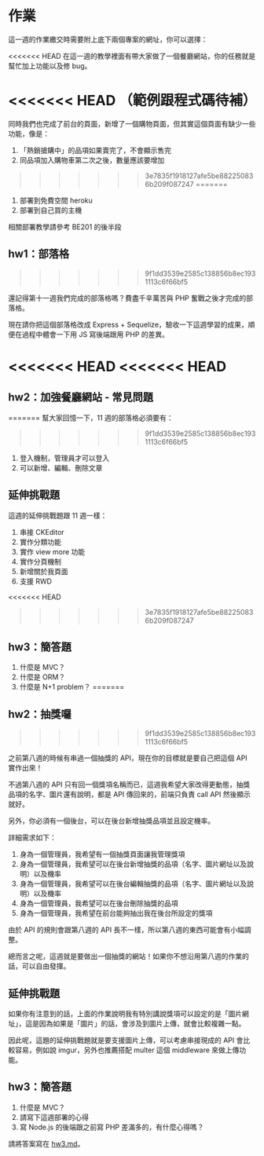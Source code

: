 # 作業

這一週的作業繳交時需要附上底下兩個專案的網址，你可以選擇：

<<<<<<< HEAD
在這一週的教學裡面有帶大家做了一個餐廳網站，你的任務就是幫忙加上功能以及修 bug。

<<<<<<< HEAD
（範例跟程式碼待補）
=======
同時我們也完成了前台的頁面，新增了一個購物頁面，但其實這個頁面有缺少一些功能，像是：

1. 「熱銷搶購中」的品項如果賣完了，不會顯示售完
2. 同品項加入購物車第二次之後，數量應該要增加
>>>>>>> 3e7835f1918127afe5be882250836b209f087247
=======
1. 部署到免費空間 heroku
2. 部署到自己買的主機

相關部署教學請參考 BE201 的後半段

## hw1：部落格
>>>>>>> 9f1dd3539e2585c138856b8ec1931113c6f66bf5

還記得第十一週我們完成的部落格嗎？費盡千辛萬苦與 PHP 奮戰之後才完成的部落格。

現在請你把這個部落格改成 Express + Sequelize，驗收一下這週學習的成果，順便在過程中體會一下用 JS 寫後端跟用 PHP 的差異。

<<<<<<< HEAD
<<<<<<< HEAD
=======
## hw2：加強餐廳網站 - 常見問題
=======
幫大家回憶一下，11 週的部落格必須要有：
>>>>>>> 9f1dd3539e2585c138856b8ec1931113c6f66bf5

1. 登入機制，管理員才可以登入
2. 可以新增、編輯、刪除文章

## 延伸挑戰題

這週的延伸挑戰題跟 11 週一樣：

1. 串接 CKEditor
2. 實作分類功能
3. 實作 view more 功能
4. 實作分頁機制
5. 新增關於我頁面
6. 支援 RWD

<<<<<<< HEAD
>>>>>>> 3e7835f1918127afe5be882250836b209f087247
## hw3：簡答題

1. 什麼是 MVC？
2. 什麼是 ORM？
3. 什麼是 N+1 problem？
=======
## hw2：抽獎囉
>>>>>>> 9f1dd3539e2585c138856b8ec1931113c6f66bf5

之前第八週的時候有串過一個抽獎的 API，現在你的目標就是要自己把這個 API 實作出來！

不過第八週的 API 只有回一個獎項名稱而已，這週我希望大家改得更動態，抽獎品項的名字、圖片還有說明，都是 API 傳回來的，前端只負責 call API 然後顯示就好。

另外，你必須有一個後台，可以在後台新增抽獎品項並且設定機率。

詳細需求如下：

1. 身為一個管理員，我希望有一個抽獎頁面讓我管理獎項
2. 身為一個管理員，我希望可以在後台新增抽獎的品項（名字、圖片網址以及說明）以及機率
3. 身為一個管理員，我希望可以在後台編輯抽獎的品項（名字、圖片網址以及說明）以及機率
4. 身為一個管理員，我希望可以在後台刪除抽獎的品項
5. 身為一個管理員，我希望在前台能夠抽出我在後台所設定的獎項

由於 API 的規則會跟第八週的 API 長不一樣，所以第八週的東西可能會有小幅調整。

總而言之呢，這週就是要做出一個抽獎的網站！如果你不想沿用第八週的作業的話，可以自由發揮。

## 延伸挑戰題

如果你有注意到的話，上面的作業說明我有特別講說獎項可以設定的是「圖片網址」，這是因為如果是「圖片」的話，會涉及到圖片上傳，就會比較複雜一點。

因此呢，這題的延伸挑戰題就是要支援圖片上傳，可以考慮串接現成的 API 會比較容易，例如說 imgur，另外也推薦搭配 multer 這個 middleware 來做上傳功能。

## hw3：簡答題

1. 什麼是 MVC？
2. 請寫下這週部署的心得
3. 寫 Node.js 的後端跟之前寫 PHP 差滿多的，有什麼心得嗎？

請將答案寫在 [hw3.md](hw3.md)。
